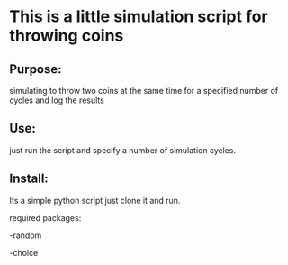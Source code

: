 # This is a little simulation script for throwing coins

## Purpose:

simulating to throw two coins at the same time for a specified number of cycles and log the results 

## Use:

just run the script and specify a number of simulation cycles.

## Install:

Its a simple python script just clone it and run.

required packages:

-random

-choice
